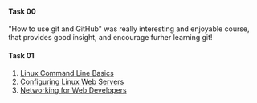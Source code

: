 #### Task 00
"How to use git and GitHub" was really interesting and enjoyable course, that provides good insight, and encourage furher learning git!

#### Task 01
1. [Linux Command Line Basics](https://classroom.udacity.com/courses/ud595)
2. [Configuring Linux Web Servers](https://classroom.udacity.com/courses/ud299)
3. [Networking for Web Developers](https://classroom.udacity.com/courses/ud256)
